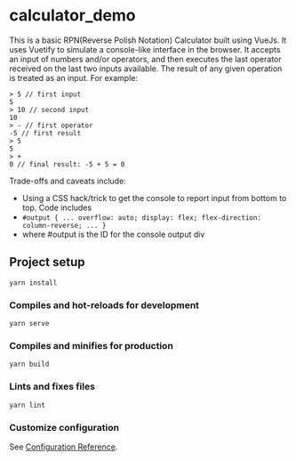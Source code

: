 # calculator_demo

This is a basic RPN(Reverse Polish Notation) Calculator built using VueJs. It uses Vuetify to simulate a console-like interface in the browser. It accepts an input of numbers and/or operators, and then executes the last operator received on the last two inputs available. The result of any given operation is treated as an input. For example:

```
> 5 // first input
5
> 10 // second input 
10
> - // first operator
-5 // first result
> 5
5
> +
0 // final result: -5 + 5 = 0
```

Trade-offs and caveats include:
  + Using a CSS hack/trick to get the console to report input from bottom to top. Code includes 
  +   ``` #output { ... overflow: auto; display: flex; flex-direction: column-reverse; ... } ```
  +   where #output is the ID for the console output div


## Project setup
```
yarn install
```

### Compiles and hot-reloads for development
```
yarn serve
```

### Compiles and minifies for production
```
yarn build
```

### Lints and fixes files
```
yarn lint
```

### Customize configuration
See [Configuration Reference](https://cli.vuejs.org/config/).

